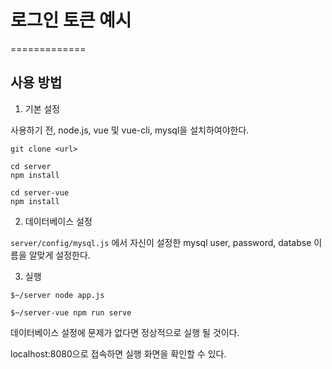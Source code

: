 # 로그인 토큰 예시
=============

## 사용 방법

1. 기본 설정

사용하기 전, node.js, vue 및 vue-cli, mysql을 설치하여야한다.

```shell
git clone <url>

cd server
npm install

cd server-vue
npm install
```

2. 데이터베이스 설정

```server/config/mysql.js``` 에서 자신이 설정한 mysql user, password, databse 이름을 알맞게 설정한다.

3. 실행

```shell
$~/server node app.js

$~/server-vue npm run serve
```

데이터베이스 설정에 문제가 없다면 정상적으로 실행 될 것이다.

localhost:8080으로 접속하면 실행 화면을 확인할 수 있다.
